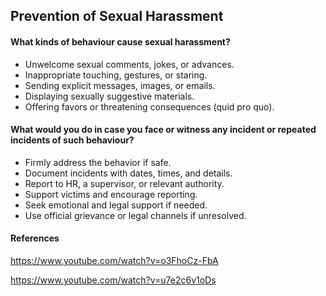 ## Prevention of Sexual Harassment


#### What kinds of behaviour cause sexual harassment?

* Unwelcome sexual comments, jokes, or advances.
* Inappropriate touching, gestures, or staring.
* Sending explicit messages, images, or emails.
* Displaying sexually suggestive materials.
* Offering favors or threatening consequences (quid pro quo).

#### What would you do in case you face or witness any incident or repeated incidents of such behaviour?

* Firmly address the behavior if safe.
* Document incidents with dates, times, and details.
* Report to HR, a supervisor, or relevant authority.
* Support victims and encourage reporting.
* Seek emotional and legal support if needed.
* Use official grievance or legal channels if unresolved.

#### References

https://www.youtube.com/watch?v=o3FhoCz-FbA

https://www.youtube.com/watch?v=u7e2c6v1oDs